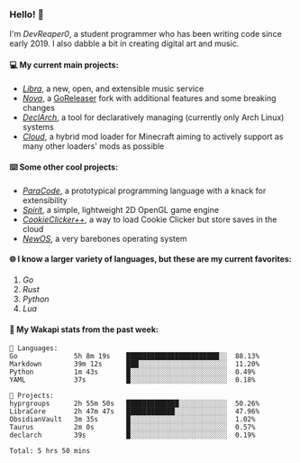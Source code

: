 ### Hello! 👋

I'm _DevReaper0_, a student programmer who has been writing code since early 2019. I also dabble a bit in creating digital art and music.

#### 💻 My current main projects:

-   _[Libra](https://github.com/LibraMusic)_, a new, open, and extensible music service
-   _[Nova](https://github.com/LibraMusic/Nova)_, a [GoReleaser](https://github.com/goreleaser/goreleaser) fork with additional features and some breaking changes
-   _[DeclArch](https://github.com/DevReaper0/declarch)_, a tool for declaratively managing (currently only Arch Linux) systems
-   _[Cloud](https://github.com/CloudLoaderMC/CloudLoader)_, a hybrid mod loader for Minecraft aiming to actively support as many other loaders' mods as possible

#### ⌨️ Some other cool projects:

-   _[ParaCode](https://github.com/ParaCodeLang/ParaCode)_, a prototypical programming language with a knack for extensibility
-   _[Spirit](https://gitlab.com/DevReaper0/SpiritEngine)_, a simple, lightweight 2D OpenGL game engine
-   _[CookieClicker++](https://github.com/DevReaper0/CookieClickerPlusPlus)_, a way to load Cookie Clicker but store saves in the cloud
-   _[NewOS](https://github.com/DevReaper0/NewOS)_, a very barebones operating system

#### 🌐 I know a larger variety of languages, but these are my current favorites:

1. _Go_
2. _Rust_
3. _Python_
4. _Lua_

#### 📡 My Wakapi stats from the past week:

```text
💾 Languages:
Go              5h 8m 19s    ███████████████████████░░  88.13%
Markdown        39m 12s      ███░░░░░░░░░░░░░░░░░░░░░░  11.20%
Python          1m 43s       █░░░░░░░░░░░░░░░░░░░░░░░░  0.49%
YAML            37s          █░░░░░░░░░░░░░░░░░░░░░░░░  0.18%

💼 Projects:
hyprgroups      2h 55m 50s   █████████████░░░░░░░░░░░░  50.26%
LibraCore       2h 47m 47s   ████████████░░░░░░░░░░░░░  47.96%
ObsidianVault   3m 35s       █░░░░░░░░░░░░░░░░░░░░░░░░  1.02%
Taurus          2m 0s        █░░░░░░░░░░░░░░░░░░░░░░░░  0.57%
declarch        39s          █░░░░░░░░░░░░░░░░░░░░░░░░  0.19%

Total: 5 hrs 50 mins
```
